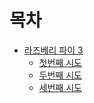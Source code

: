 # 목차

* [라즈베리 파이 3](chapter1/000_README.md)
    * [첫번째 시도](chapter1/001.md)
    * [두번째 시도](chapter1/002.md)
    * [세번째 시도](chapter1/003.md)
